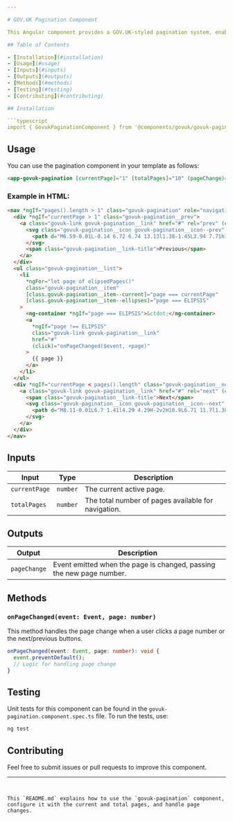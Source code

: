 ```yaml
---

# GOV.UK Pagination Component

This Angular component provides a GOV.UK-styled pagination system, enabling users to navigate between multiple pages of results.

## Table of Contents

- [Installation](#installation)
- [Usage](#usage)
- [Inputs](#inputs)
- [Outputs](#outputs)
- [Methods](#methods)
- [Testing](#testing)
- [Contributing](#contributing)

## Installation

```typescript
import { GovukPaginationComponent } from '@components/govuk/govuk-pagination/govuk-pagination.component';
```

## Usage

You can use the pagination component in your template as follows:

```html
<app-govuk-pagination [currentPage]="1" [totalPages]="10" (pageChange)="onPageChange($event)"></app-govuk-pagination>
```

### Example in HTML:

```html
<nav *ngIf="pages().length > 1" class="govuk-pagination" role="navigation" aria-label="results">
  <div *ngIf="currentPage > 1" class="govuk-pagination__prev">
    <a class="govuk-link govuk-pagination__link" href="#" rel="prev" (click)="onPageChanged($event, currentPage - 1)">
      <svg class="govuk-pagination__icon govuk-pagination__icon--prev" height="13" width="15" aria-hidden="true">
        <path d="M6.59-0.01L-0.14 6.72 6.74 13.13l1.38-1.45L3.94 7.71h12.9v-2H3.86l4.29-4.29L6.59-0.01z"></path>
      </svg>
      <span class="govuk-pagination__link-title">Previous</span>
    </a>
  </div>
  <ul class="govuk-pagination__list">
    <li
      *ngFor="let page of elipsedPages()"
      class="govuk-pagination__item"
      [class.govuk-pagination__item--current]="page === currentPage"
      [class.govuk-pagination__item--ellipses]="page === ELIPSIS"
    >
      <ng-container *ngIf="page === ELIPSIS">&ctdot;</ng-container>
      <a
        *ngIf="page !== ELIPSIS"
        class="govuk-link govuk-pagination__link"
        href="#"
        (click)="onPageChanged($event, +page)"
      >
        {{ page }}
      </a>
    </li>
  </ul>
  <div *ngIf="currentPage < pages().length" class="govuk-pagination__next">
    <a class="govuk-link govuk-pagination__link" href="#" rel="next" (click)="onPageChanged($event, currentPage + 1)">
      <span class="govuk-pagination__link-title">Next</span>
      <svg class="govuk-pagination__icon govuk-pagination__icon--next" height="13" width="15" aria-hidden="true">
        <path d="M8.11-0.01L6.7 1.41l4.29 4.29H-2v2H10.9L6.71 11.7l1.38 1.45 6.74-6.41L8.11-0.01z"></path>
      </svg>
    </a>
  </div>
</nav>
```

## Inputs

| Input         | Type     | Description                                         |
| ------------- | -------- | --------------------------------------------------- |
| `currentPage` | `number` | The current active page.                            |
| `totalPages`  | `number` | The total number of pages available for navigation. |

## Outputs

| Output       | Description                                                          |
| ------------ | -------------------------------------------------------------------- |
| `pageChange` | Event emitted when the page is changed, passing the new page number. |

## Methods

### `onPageChanged(event: Event, page: number)`

This method handles the page change when a user clicks a page number or the next/previous buttons.

```typescript
onPageChanged(event: Event, page: number): void {
  event.preventDefault();
  // Logic for handling page change
}
```

## Testing

Unit tests for this component can be found in the `govuk-pagination.component.spec.ts` file. To run the tests, use:

```bash
ng test
```

## Contributing

Feel free to submit issues or pull requests to improve this component.

---
```


This `README.md` explains how to use the `govuk-pagination` component, configure it with the current and total pages, and handle page changes.
